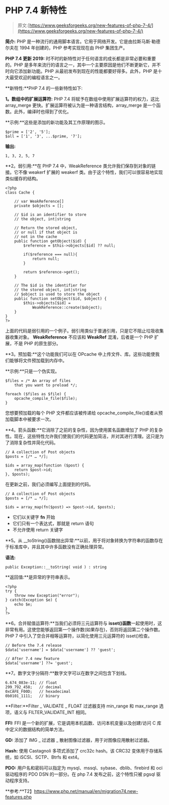# PHP 7.4 新特性

> 原文:[https://www.geeksforgeeks.org/new-features-of-php-7-4/](https://www.geeksforgeeks.org/new-features-of-php-7-4/)

**简介:** PHP 是一种流行的通用脚本语言。它用于网络开发。它是由拉斯马斯·勒德尔夫在 1994 年创建的，PHP 参考实现现在由 PHP 集团生产。

**PHP 7.4 更新 2019:** 时不时的新特性对于任何语言的成长都是非常必要和重要的。PHP 是多年来流行的语言之一，其中一个主要原因是他们不断更新它，并不时向它添加新功能。PHP 从最初发布到现在的性能都要好得多。此外，PHP 是十大最受欢迎的编程语言之一。

**新特性:**PHP 7.4 的一些新特性如下:

**1。数组中的扩展运算符:** PHP 7.4 将赋予在数组中使用扩展运算符的权力，这比 array_merge 更快。扩展运算符被认为是一种语言结构，array_merge 是一个函数。此外，编译时也得到了优化。

**示例:**这些是添加的新功能及其工作原理的图示。

```
$prime = ['2', '5'];
$all = ['1', '3', ...$prime, '7'];
```

**输出:**

```
1, 3, 2, 5, 7
```

**2。弱引用:**在 PHP 7.4 中，WeakReference 类允许我们保存到对象的链接。它不像 weakerf 扩展的 weakerf 类。由于这个特性，我们可以很容易地实现类似缓存的结构。

```
<?php
class Cache {

    // var WeakReference[]
    private $objects = [];

    // $id is an identifier to store
    // the object, int|string

    // Return the stored object,
    // or null if that object is
    // not in the cache
    public function getObject($id) {
        $reference = $this->objects[$id] ?? null;

        if($reference === null){
            return null;
        }

        return $reference->get();
    }

    // The $id is the identifier for
    // the stored object, int|string
    // $object is used to store the object
    public function setObject($id, $object) {
        $this->objects[$id] = 
            WeakReference::create($object);
    }
}
?>
```

上面的代码是弱引用的一个例子。弱引用类似于普通引用，只是它不阻止垃圾收集器收集对象。
**WeakReference** 不应该和 **WeakRef** 混淆，后者是一个 PHP 扩展，不是 PHP 的原生部分。

**3。预加载:**这个功能我们可以在 OPcache 中上传文件、库。这些功能使我们能够将文件预加载到内存中。

**示例:**只是一个伪实现。

```
$files = /* An array of files 
    that you want to preload */;

foreach ($files as $file) {
    opcache_compile_file($file);
}
```

您想要预加载的每个 PHP 文件都应该被传递给 opcache_compile_file()或者从预加载脚本中被要求一次。

**4。箭头函数:**它消除了之前的复杂性，因为使用匿名函数增加了 PHP 的复杂性。现在，这些特性允许我们使我们的代码更加简洁，并对其进行清理。这只是为了消除复杂性并简化代码。

```
// A collection of Post objects
$posts = [/* … */];

$ids = array_map(function ($post) {
    return $post->id;
}, $posts);
```

在更新之前，我们必须编写上面提到的代码。

```
// A collection of Post objects
$posts = [/* … */];

$ids = array_map(fn($post) => $post->id, $posts);
```

*   它们以关键字 **fn** 开始
*   它们只有一个表达式，那就是 return 语句
*   不允许使用 return 关键字

**5。从 __toString()函数抛出异常:**以前，用于将对象转换为字符串的函数存在于标准库中，并且其中许多函数没有正确处理异常。

**语法:**

```
public Exception::__toString( void ) : string
```

**返回值:**是异常的字符串表示。

```
<?php
try {
    throw new Exception("error");
} catch(Exception $e) {
    echo $e;
}
?>
```

**6。合并赋值运算符:**当我们必须将三元运算符与 **isset()函数**一起使用时，这非常有用。这使您能够返回第一个操作数(如果存在)，否则将返回第二个操作数。PHP 7 中引入了空合并相等运算符，以简化使用三元运算符的 isset()检查。

```
// Before the 7.4 release
$data['username'] = $data['username'] ?? 'guest';

// After 7.4 new feature
$data['username'] ??= 'guest';
```

**7。数字文字分隔符:**数字文字可以在数字之间包含下划线。

```
6.674_083e-11; // float
299_792_458;   // decimal
0xCAFE_F00D;   // hexadecimal
0b0101_1111;   // binary
```

**Filter:**Filter _ VALIDATE _ FLOAT 过滤器支持 min_range 和 max_range 选项，语义与 FILTER_VALIDATE_INT 相同。

**FFI:** FFI 是一个新的扩展，它是调用本机函数、访问本机变量以及创建/访问 C 库中定义的数据结构的简单方法。

**GD:** 添加了 IMG _ 过滤器 _ 散射图像过滤器，用于对图像应用散射过滤器。

**Hash:** 使用 Castagnoli 多项式添加了 crc32c hash。该 CRC32 变体用于存储系统，如 iSCSI、SCTP、Btrfs 和 ext4。

**PDO:** 用户名和密码可以指定为 mysql、mssql、sybase、dblib、firebird 和 oci 驱动程序的 PDO DSN 的一部分。在 php 7.4 发布之前，这个特性只被 pgsql 驱动程序支持。

**参考:**T2】https://www.php.net/manual/en/migration74.new-features.php